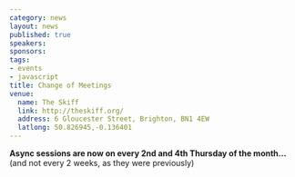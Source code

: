 ```yaml
--- 
category: news
layout: news
published: true
speakers: 
sponsors: 
tags: 
- events
- javascript
title: Change of Meetings
venue: 
  name: The Skiff
  link: http://theskiff.org/
  address: 6 Gloucester Street, Brighton, BN1 4EW
  latlong: 50.826945,-0.136401
---
```

__Async sessions are now on every 2nd and 4th Thursday of the month...__
(and not every 2 weeks, as they were previously)
